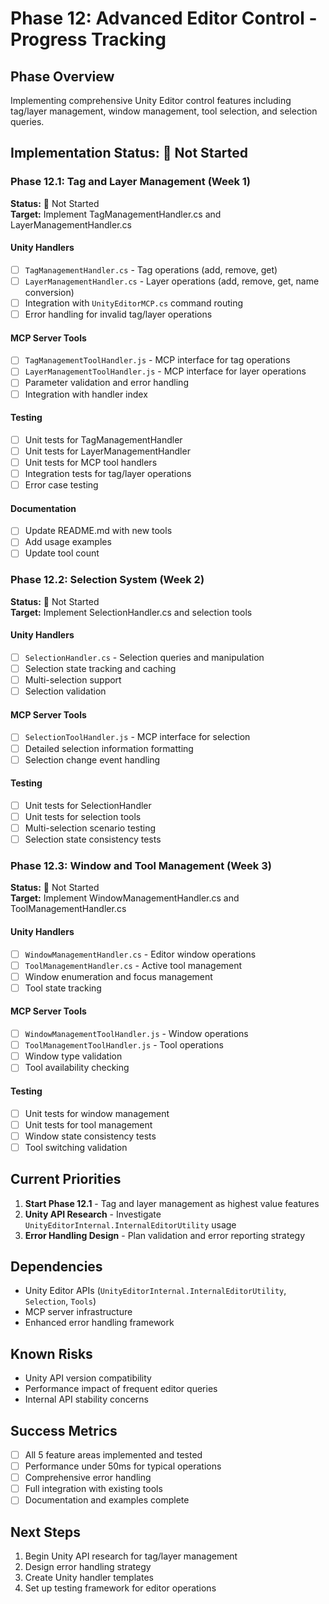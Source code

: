 # Phase 12: Advanced Editor Control - Progress Tracking

## Phase Overview
Implementing comprehensive Unity Editor control features including tag/layer management, window management, tool selection, and selection queries.

## Implementation Status: 🔴 Not Started

### Phase 12.1: Tag and Layer Management (Week 1)
**Status:** 🔴 Not Started  
**Target:** Implement TagManagementHandler.cs and LayerManagementHandler.cs

#### Unity Handlers
- [ ] `TagManagementHandler.cs` - Tag operations (add, remove, get)
- [ ] `LayerManagementHandler.cs` - Layer operations (add, remove, get, name conversion)
- [ ] Integration with `UnityEditorMCP.cs` command routing
- [ ] Error handling for invalid tag/layer operations

#### MCP Server Tools
- [ ] `TagManagementToolHandler.js` - MCP interface for tag operations
- [ ] `LayerManagementToolHandler.js` - MCP interface for layer operations
- [ ] Parameter validation and error handling
- [ ] Integration with handler index

#### Testing
- [ ] Unit tests for TagManagementHandler
- [ ] Unit tests for LayerManagementHandler
- [ ] Unit tests for MCP tool handlers
- [ ] Integration tests for tag/layer operations
- [ ] Error case testing

#### Documentation
- [ ] Update README.md with new tools
- [ ] Add usage examples
- [ ] Update tool count

### Phase 12.2: Selection System (Week 2)
**Status:** 🔴 Not Started  
**Target:** Implement SelectionHandler.cs and selection tools

#### Unity Handlers
- [ ] `SelectionHandler.cs` - Selection queries and manipulation
- [ ] Selection state tracking and caching
- [ ] Multi-selection support
- [ ] Selection validation

#### MCP Server Tools
- [ ] `SelectionToolHandler.js` - MCP interface for selection
- [ ] Detailed selection information formatting
- [ ] Selection change event handling

#### Testing
- [ ] Unit tests for SelectionHandler
- [ ] Unit tests for selection tools
- [ ] Multi-selection scenario testing
- [ ] Selection state consistency tests

### Phase 12.3: Window and Tool Management (Week 3)
**Status:** 🔴 Not Started  
**Target:** Implement WindowManagementHandler.cs and ToolManagementHandler.cs

#### Unity Handlers
- [ ] `WindowManagementHandler.cs` - Editor window operations
- [ ] `ToolManagementHandler.cs` - Active tool management
- [ ] Window enumeration and focus management
- [ ] Tool state tracking

#### MCP Server Tools
- [ ] `WindowManagementToolHandler.js` - Window operations
- [ ] `ToolManagementToolHandler.js` - Tool operations
- [ ] Window type validation
- [ ] Tool availability checking

#### Testing
- [ ] Unit tests for window management
- [ ] Unit tests for tool management
- [ ] Window state consistency tests
- [ ] Tool switching validation

## Current Priorities
1. **Start Phase 12.1** - Tag and layer management as highest value features
2. **Unity API Research** - Investigate `UnityEditorInternal.InternalEditorUtility` usage
3. **Error Handling Design** - Plan validation and error reporting strategy

## Dependencies
- Unity Editor APIs (`UnityEditorInternal.InternalEditorUtility`, `Selection`, `Tools`)
- MCP server infrastructure
- Enhanced error handling framework

## Known Risks
- Unity API version compatibility
- Performance impact of frequent editor queries
- Internal API stability concerns

## Success Metrics
- [ ] All 5 feature areas implemented and tested
- [ ] Performance under 50ms for typical operations
- [ ] Comprehensive error handling
- [ ] Full integration with existing tools
- [ ] Documentation and examples complete

## Next Steps
1. Begin Unity API research for tag/layer management
2. Design error handling strategy
3. Create Unity handler templates
4. Set up testing framework for editor operations